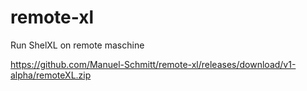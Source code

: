 # remote-xl
Run ShelXL on remote maschine


https://github.com/Manuel-Schmitt/remote-xl/releases/download/v1-alpha/remoteXL.zip
